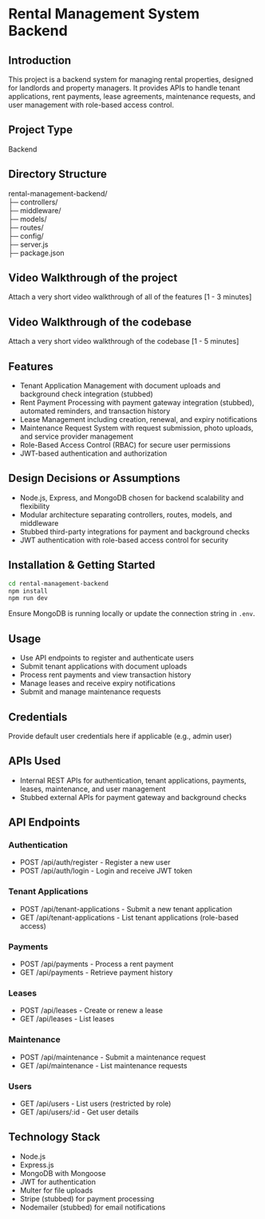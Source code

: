 # Rental Management System Backend

## Introduction
This project is a backend system for managing rental properties, designed for landlords and property managers. It provides APIs to handle tenant applications, rent payments, lease agreements, maintenance requests, and user management with role-based access control.

## Project Type
Backend

## Directory Structure
rental-management-backend/  
├─ controllers/  
├─ middleware/  
├─ models/  
├─ routes/  
├─ config/  
├─ server.js  
├─ package.json  

## Video Walkthrough of the project
Attach a very short video walkthrough of all of the features [1 - 3 minutes]

## Video Walkthrough of the codebase
Attach a very short video walkthrough of the codebase [1 - 5 minutes]

## Features
- Tenant Application Management with document uploads and background check integration (stubbed)
- Rent Payment Processing with payment gateway integration (stubbed), automated reminders, and transaction history
- Lease Management including creation, renewal, and expiry notifications
- Maintenance Request System with request submission, photo uploads, and service provider management
- Role-Based Access Control (RBAC) for secure user permissions
- JWT-based authentication and authorization

## Design Decisions or Assumptions
- Node.js, Express, and MongoDB chosen for backend scalability and flexibility
- Modular architecture separating controllers, routes, models, and middleware
- Stubbed third-party integrations for payment and background checks
- JWT authentication with role-based access control for security

## Installation & Getting Started

```bash
cd rental-management-backend
npm install
npm run dev
```

Ensure MongoDB is running locally or update the connection string in `.env`.

## Usage
- Use API endpoints to register and authenticate users
- Submit tenant applications with document uploads
- Process rent payments and view transaction history
- Manage leases and receive expiry notifications
- Submit and manage maintenance requests

## Credentials
Provide default user credentials here if applicable (e.g., admin user)

## APIs Used
- Internal REST APIs for authentication, tenant applications, payments, leases, maintenance, and user management
- Stubbed external APIs for payment gateway and background checks

## API Endpoints

### Authentication
- POST /api/auth/register - Register a new user
- POST /api/auth/login - Login and receive JWT token

### Tenant Applications
- POST /api/tenant-applications - Submit a new tenant application
- GET /api/tenant-applications - List tenant applications (role-based access)

### Payments
- POST /api/payments - Process a rent payment
- GET /api/payments - Retrieve payment history

### Leases
- POST /api/leases - Create or renew a lease
- GET /api/leases - List leases

### Maintenance
- POST /api/maintenance - Submit a maintenance request
- GET /api/maintenance - List maintenance requests

### Users
- GET /api/users - List users (restricted by role)
- GET /api/users/:id - Get user details

## Technology Stack
- Node.js
- Express.js
- MongoDB with Mongoose
- JWT for authentication
- Multer for file uploads
- Stripe (stubbed) for payment processing
- Nodemailer (stubbed) for email notifications
